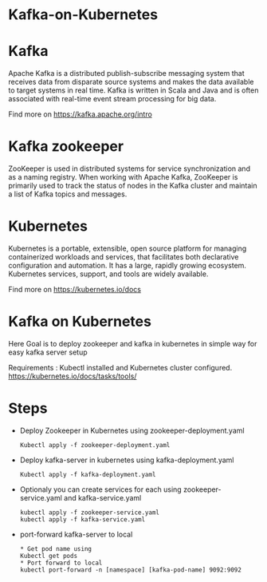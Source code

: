 # Kafka-on-Kubernetes

# Kafka

Apache Kafka is a distributed publish-subscribe messaging system that receives data from disparate source systems and makes the data available to target systems in real time. Kafka is written in Scala and Java and is often associated with real-time event stream processing for big data.

Find more on https://kafka.apache.org/intro

# Kafka zookeeper

ZooKeeper is used in distributed systems for service synchronization and as a naming registry. When working with Apache Kafka, ZooKeeper is primarily used to track the status of nodes in the Kafka cluster and maintain a list of Kafka topics and messages.

# Kubernetes

Kubernetes is a portable, extensible, open source platform for managing containerized workloads and services, that facilitates both declarative configuration and automation. It has a large, rapidly growing ecosystem. Kubernetes services, support, and tools are widely available.

Find more on https://kubernetes.io/docs

# Kafka on Kubernetes

Here Goal is to deploy zookeeper and kafka in kubernetes in simple way for easy kafka server setup

Requirements : Kubectl installed and Kubernetes cluster configured. https://kubernetes.io/docs/tasks/tools/

# Steps

* Deploy Zookeeper in Kubernetes using zookeeper-deployment.yaml
      
      Kubectl apply -f zookeeper-deployment.yaml
      
* Deploy kafka-server in kubernetes using kafka-deployment.yaml
      
      Kubectl apply -f kafka-deployment.yaml
      
* Optionaly you can create services for each using zookeeper-service.yaml and kafka-service.yaml

      kubectl apply -f zookeeper-service.yaml
      kubectl apply -f kafka-service.yaml
      
* port-forward kafka-server to local
      
      * Get pod name using 
      Kubectl get pods
      * Port forward to local
      kubectl port-forward -n [namespace] [kafka-pod-name] 9092:9092


